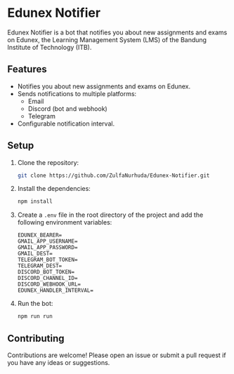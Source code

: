 # Edunex Notifier

Edunex Notifier is a bot that notifies you about new assignments and exams on Edunex, the Learning Management System (LMS) of the Bandung Institute of Technology (ITB).

## Features

-   Notifies you about new assignments and exams on Edunex.
-   Sends notifications to multiple platforms:
    -   Email
    -   Discord (bot and webhook)
    -   Telegram
-   Configurable notification interval.

## Setup

1.  Clone the repository:

    ```bash
    git clone https://github.com/ZulfaNurhuda/Edunex-Notifier.git
    ```

2.  Install the dependencies:

    ```bash
    npm install
    ```

3.  Create a `.env` file in the root directory of the project and add the following environment variables:

    ```env
    EDUNEX_BEARER=
    GMAIL_APP_USERNAME=
    GMAIL_APP_PASSWORD=
    GMAIL_DEST=
    TELEGRAM_BOT_TOKEN=
    TELEGRAM_DEST=
    DISCORD_BOT_TOKEN=
    DISCORD_CHANNEL_ID=
    DISCORD_WEBHOOK_URL=
    EDUNEX_HANDLER_INTERVAL=
    ```

4.  Run the bot:

    ```bash
    npm run run
    ```

## Contributing

Contributions are welcome! Please open an issue or submit a pull request if you have any ideas or suggestions.
